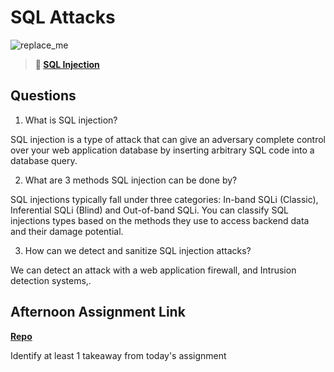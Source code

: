 # SQL Attacks

![replace_me](https://codeworks.blob.core.windows.net/public/assets/img/illustrations/placeholder.svg)

> **📖 [SQL Injection](https://codeworksacademy.com/fs-student-guide/resources/wk11/03-SQL-Injection)**

## Questions

1. What is SQL injection?

SQL injection is a type of attack that can give an adversary complete control over your web application database by inserting arbitrary SQL code into a database query.

2. What are 3 methods SQL injection can be done by?

SQL injections typically fall under three categories: In-band SQLi (Classic), Inferential SQLi (Blind) and Out-of-band SQLi. You can classify SQL injections types based on the methods they use to access backend data and their damage potential.

3. How can we detect and sanitize SQL injection attacks?

We can detect an attack with a web application firewall, and Intrusion detection systems,.

## Afternoon Assignment Link

**[Repo](https://github.com/fullmer24/AllSpice)**

Identify at least 1 takeaway from today's assignment
